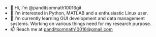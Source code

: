 - 👋 Hi, I’m @panditsomnath10016git
- 👀 I’m interested in Python, MATLAB and a enthusiastic Linux user.
- 🌱 I’m currently learning GUI development and data management systems. Working on various things need for my research purpose.
- 📫 Reach me at panditsomnath10016@gmail.com

<!---
panditsomnath10016git/panditsomnath10016git is a ✨ special ✨ repository because its `README.md` (this file) appears on your GitHub profile.
You can click the Preview link to take a look at your changes.
--->
